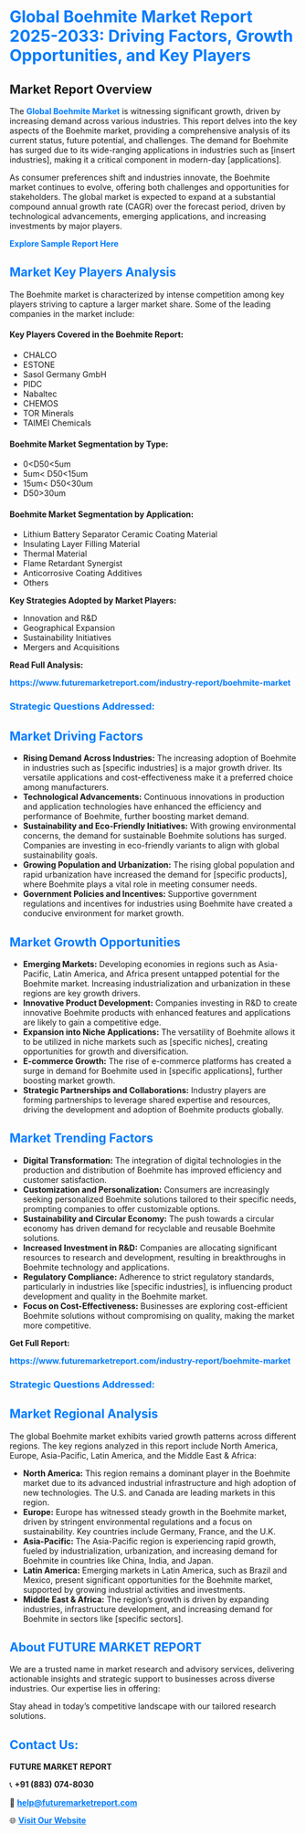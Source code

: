 <h1 style="color: #007BFF;">Global Boehmite Market Report 2025-2033: Driving Factors, Growth Opportunities, and Key Players</h1>

<section id="overview">
<h2>Market Report Overview</h2>
<p>The <a href="https://www.futuremarketreport.com/industry-report/boehmite-market" style="color: #007BFF; text-decoration: none;"><strong>Global Boehmite Market</strong></a> is witnessing significant growth, driven by increasing demand across various industries. This report delves into the key aspects of the Boehmite market, providing a comprehensive analysis of its current status, future potential, and challenges. The demand for Boehmite has surged due to its wide-ranging applications in industries such as [insert industries], making it a critical component in modern-day [applications].</p>
<p>As consumer preferences shift and industries innovate, the Boehmite market continues to evolve, offering both challenges and opportunities for stakeholders. The global market is expected to expand at a substantial compound annual growth rate (CAGR) over the forecast period, driven by technological advancements, emerging applications, and increasing investments by major players.</p>
</section>

<section id="overview">
<p><a href="https://www.futuremarketreport.com/request-sample/reportId=86116" style="color: #007BFF; text-decoration: none;"><strong>Explore Sample Report Here</strong></a></p>
</section>

<section id="key-players">
<h2 style="color: #007BFF;">Market Key Players Analysis</h2>
<p>The Boehmite market is characterized by intense competition among key players striving to capture a larger market share. Some of the leading companies in the market include:</p>
<h4>Key Players Covered in the Boehmite Report:</h4>
<ul><li>CHALCO</li><li>ESTONE</li><li>Sasol Germany GmbH</li><li>PIDC</li><li>Nabaltec</li><li>CHEMOS</li><li>TOR Minerals</li><li>TAIMEI Chemicals</li></ul>
<h4>Boehmite Market Segmentation by Type:</h4>
<ul><li>0&lt;D50&lt;5um</li><li>5um&lt; D50&lt;15um</li><li>15um&lt; D50&lt;30um</li><li>D50&gt;30um</li></ul>

<h4>Boehmite Market Segmentation by Application:</h4>
<ul><li>Lithium Battery Separator Ceramic Coating Material</li><li>Insulating Layer Filling Material</li><li>Thermal Material</li><li>Flame Retardant Synergist</li><li>Anticorrosive Coating Additives</li><li>Others</li></ul>
<p><strong>Key Strategies Adopted by Market Players:</strong></p>
<ul>
<li>Innovation and R&D</li>
<li>Geographical Expansion</li>
<li>Sustainability Initiatives</li>
<li>Mergers and Acquisitions</li>
</ul>
</section>

<section>
<p><strong>Read Full Analysis: </strong></p><a href="https://www.futuremarketreport.com/industry-report/boehmite-market" style="color: #007BFF; text-decoration: none;"><strong>https://www.futuremarketreport.com/industry-report/boehmite-market</strong></a>
<h3 style="color: #007BFF;">Strategic Questions Addressed:</h3>
</section>

<section id="driving-factors">
<h2 style="color: #007BFF;">Market Driving Factors</h2>
<ul>
<li><strong>Rising Demand Across Industries:</strong> The increasing adoption of Boehmite in industries such as [specific industries] is a major growth driver. Its versatile applications and cost-effectiveness make it a preferred choice among manufacturers.</li>
<li><strong>Technological Advancements:</strong> Continuous innovations in production and application technologies have enhanced the efficiency and performance of Boehmite, further boosting market demand.</li>
<li><strong>Sustainability and Eco-Friendly Initiatives:</strong> With growing environmental concerns, the demand for sustainable Boehmite solutions has surged. Companies are investing in eco-friendly variants to align with global sustainability goals.</li>
<li><strong>Growing Population and Urbanization:</strong> The rising global population and rapid urbanization have increased the demand for [specific products], where Boehmite plays a vital role in meeting consumer needs.</li>
<li><strong>Government Policies and Incentives:</strong> Supportive government regulations and incentives for industries using Boehmite have created a conducive environment for market growth.</li>
</ul>
</section>

<section id="growth-opportunities">
<h2 style="color: #007BFF;">Market Growth Opportunities</h2>
<ul>
<li><strong>Emerging Markets:</strong> Developing economies in regions such as Asia-Pacific, Latin America, and Africa present untapped potential for the Boehmite market. Increasing industrialization and urbanization in these regions are key growth drivers.</li>
<li><strong>Innovative Product Development:</strong> Companies investing in R&D to create innovative Boehmite products with enhanced features and applications are likely to gain a competitive edge.</li>
<li><strong>Expansion into Niche Applications:</strong> The versatility of Boehmite allows it to be utilized in niche markets such as [specific niches], creating opportunities for growth and diversification.</li>
<li><strong>E-commerce Growth:</strong> The rise of e-commerce platforms has created a surge in demand for Boehmite used in [specific applications], further boosting market growth.</li>
<li><strong>Strategic Partnerships and Collaborations:</strong> Industry players are forming partnerships to leverage shared expertise and resources, driving the development and adoption of Boehmite products globally.</li>
</ul>
</section>

<section id="trending-factors">
<h2 style="color: #007BFF;">Market Trending Factors</h2>
<ul>
<li><strong>Digital Transformation:</strong> The integration of digital technologies in the production and distribution of Boehmite has improved efficiency and customer satisfaction.</li>
<li><strong>Customization and Personalization:</strong> Consumers are increasingly seeking personalized Boehmite solutions tailored to their specific needs, prompting companies to offer customizable options.</li>
<li><strong>Sustainability and Circular Economy:</strong> The push towards a circular economy has driven demand for recyclable and reusable Boehmite solutions.</li>
<li><strong>Increased Investment in R&D:</strong> Companies are allocating significant resources to research and development, resulting in breakthroughs in Boehmite technology and applications.</li>
<li><strong>Regulatory Compliance:</strong> Adherence to strict regulatory standards, particularly in industries like [specific industries], is influencing product development and quality in the Boehmite market.</li>
<li><strong>Focus on Cost-Effectiveness:</strong> Businesses are exploring cost-efficient Boehmite solutions without compromising on quality, making the market more competitive.</li>
</ul>
</section>

<section>
<p><strong>Get Full Report: </strong></p><a href="https://www.futuremarketreport.com/industry-report/boehmite-market" style="color: #007BFF; text-decoration: none;"><strong>https://www.futuremarketreport.com/industry-report/boehmite-market</strong></a>
<h3 style="color: #007BFF;">Strategic Questions Addressed:</h3>
</section>


<section id="regional-analysis">
<h2 style="color: #007BFF;">Market Regional Analysis</h2>
<p>The global Boehmite market exhibits varied growth patterns across different regions. The key regions analyzed in this report include North America, Europe, Asia-Pacific, Latin America, and the Middle East & Africa:</p>
<ul>
<li><strong>North America:</strong> This region remains a dominant player in the Boehmite market due to its advanced industrial infrastructure and high adoption of new technologies. The U.S. and Canada are leading markets in this region.</li>
<li><strong>Europe:</strong> Europe has witnessed steady growth in the Boehmite market, driven by stringent environmental regulations and a focus on sustainability. Key countries include Germany, France, and the U.K.</li>
<li><strong>Asia-Pacific:</strong> The Asia-Pacific region is experiencing rapid growth, fueled by industrialization, urbanization, and increasing demand for Boehmite in countries like China, India, and Japan.</li>
<li><strong>Latin America:</strong> Emerging markets in Latin America, such as Brazil and Mexico, present significant opportunities for the Boehmite market, supported by growing industrial activities and investments.</li>
<li><strong>Middle East & Africa:</strong> The region’s growth is driven by expanding industries, infrastructure development, and increasing demand for Boehmite in sectors like [specific sectors].</li>
</ul>
</section>

<footer>
<h2 style="color: #007BFF;">About FUTURE MARKET REPORT</h2>
<p>We are a trusted name in market research and advisory services, delivering actionable insights and strategic support to businesses across diverse industries. Our expertise lies in offering:</p>

<p>Stay ahead in today’s competitive landscape with our tailored research solutions.</p>

<h2 style="color: #007BFF;">Contact Us:</h2>
<p><strong>FUTURE MARKET REPORT</strong></p>
<p>📞 <strong>+91 (883) 074-8030</strong></p>
<p>📧 <strong><a href="mailto:help@futuremarketreport.com" style="color: #007BFF;">help@futuremarketreport.com</a></strong></p>
<p>🌐 <strong><a href="https://www.futuremarketreport.com/" style="color: #007BFF;">Visit Our Website</a></strong></p>
</footer>